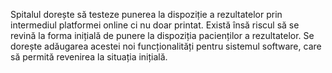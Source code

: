 Spitalul dorește să testeze punerea la dispoziție a rezultatelor prin intermediul platformei online
ci nu doar printat. Există însă riscul să se revină la forma inițială de punere la dispoziția pacienților
a rezultatelor. Se dorește adăugarea acestei noi funcționalități pentru sistemul software, care să
permită revenirea la situația inițială.